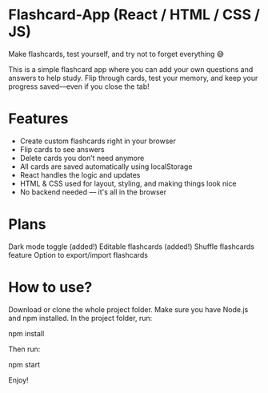 # Flashcard-App (React / HTML / CSS / JS)

Make flashcards, test yourself, and try not to forget everything 😅

This is a simple flashcard app where you can add your own questions and answers to help study. Flip through cards, test your memory, and keep your progress saved—even if you close the tab!

# Features

- Create custom flashcards right in your browser
- Flip cards to see answers
- Delete cards you don’t need anymore
- All cards are saved automatically using localStorage
- React handles the logic and updates
- HTML & CSS used for layout, styling, and making things look nice
- No backend needed — it's all in the browser

# Plans
Dark mode toggle (added!)
Editable flashcards (added!)
Shuffle flashcards feature
Option to export/import flashcards

# How to use?

Download or clone the whole project folder. Make sure you have Node.js and npm installed. 
In the project folder, run:

npm install

Then run: 

npm start

Enjoy!
